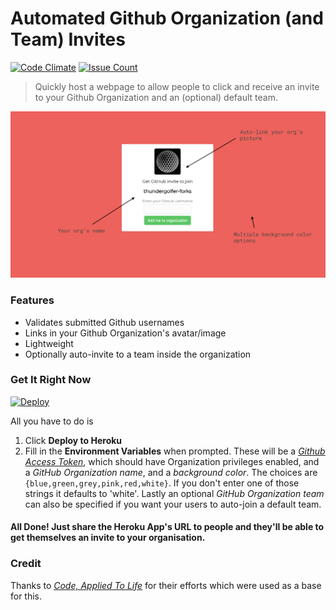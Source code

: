 # Automated Github Organization (and Team) Invites
[![Code Climate](https://codeclimate.com/github/thundergolfer/automated-github-organization-invites/badges/gpa.svg)](https://codeclimate.com/github/thundergolfer/automated-github-organization-invites) [![Issue Count](https://codeclimate.com/github/thundergolfer/automated-github-organization-invites/badges/issue_count.svg)](https://codeclimate.com/github/thundergolfer/automated-github-organization-invites)

> Quickly host a webpage to allow people to click and receive an invite to your Github Organization and an (optional) default team.

<p align="center">
  <img src="auto-invites-example-ui.png"/>
</p>

### Features

* Validates submitted Github usernames
* Links in your Github Organization's avatar/image
* Lightweight
* Optionally auto-invite to a team inside the organization

### Get It Right Now

[![Deploy](https://www.herokucdn.com/deploy/button.svg)](https://heroku.com/deploy)

All you have to do is

1. Click **Deploy to Heroku**
2. Fill in the **Environment Variables** when prompted. These will be a *[Github Access Token](https://github.com/blog/1509-personal-api-tokens)*, which should have Organization privileges enabled, and a *GitHub Organization name*, and a *background color*. The choices are `{blue,green,grey,pink,red,white}`. If you don't enter one of those strings it defaults to 'white'. Lastly an optional *GitHub Organization team* can also be specified if you want your users to auto-join a default team.

#### All Done! Just share the Heroku App's URL to people and they'll be able to get themselves an invite to your organisation.


### Credit 

Thanks to *[Code, Applied To Life](https://medium.com/code-applied-to-life/automated-github-organization-invites-3e940aa27040#.sikfvzyaj)* for their efforts which were used as a base for this.
